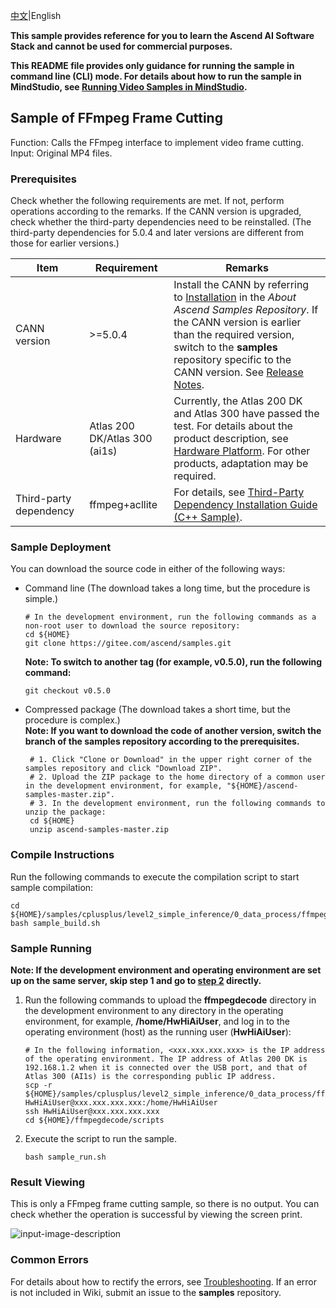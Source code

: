 [中文](README_CN.md)|English

**This sample provides reference for you to learn the Ascend AI Software Stack and cannot be used for commercial purposes.**

**This README file provides only guidance for running the sample in command line (CLI) mode. For details about how to run the sample in MindStudio, see [Running Video Samples in MindStudio](https://gitee.com/ascend/samples/wikis/Mindstudio%E8%BF%90%E8%A1%8C%E5%9B%BE%E7%89%87%E6%A0%B7%E4%BE%8B?sort_id=3164874).**

## Sample of FFmpeg Frame Cutting
Function: Calls the FFmpeg interface to implement video frame cutting.  
Input: Original MP4 files.  

### Prerequisites
Check whether the following requirements are met. If not, perform operations according to the remarks. If the CANN version is upgraded, check whether the third-party dependencies need to be reinstalled. (The third-party dependencies for 5.0.4 and later versions are different from those for earlier versions.)

| Item| Requirement| Remarks|
|---|---|---|
| CANN version| >=5.0.4 | Install the CANN by referring to [Installation](/README.md#installation) in the *About Ascend Samples Repository*. If the CANN version is earlier than the required version, switch to the **samples** repository specific to the CANN version. See [Release Notes](/README.md#release-notes).|
| Hardware| Atlas 200 DK/Atlas 300 (ai1s)  | Currently, the Atlas 200 DK and Atlas 300 have passed the test. For details about the product description, see [Hardware Platform](https://ascend.huawei.com/en/#/hardware/product). For other products, adaptation may be required.|
| Third-party dependency| ffmpeg+acllite | For details, see [Third-Party Dependency Installation Guide (C++ Sample)](../../environment/README.md).|

### Sample Deployment
You can download the source code in either of the following ways:  
  - Command line (The download takes a long time, but the procedure is simple.)
     ```    
     # In the development environment, run the following commands as a non-root user to download the source repository:   
     cd ${HOME}     
     git clone https://gitee.com/ascend/samples.git
     ```
     **Note: To switch to another tag (for example, v0.5.0), run the following command:**
     ```
     git checkout v0.5.0
     ```   
  - Compressed package (The download takes a short time, but the procedure is complex.)        
     **Note: If you want to download the code of another version, switch the branch of the samples repository according to the prerequisites.**  
     ``` 
      # 1. Click "Clone or Download" in the upper right corner of the samples repository and click "Download ZIP".   
      # 2. Upload the ZIP package to the home directory of a common user in the development environment, for example, "${HOME}/ascend-samples-master.zip".    
      # 3. In the development environment, run the following commands to unzip the package:    
      cd ${HOME}    
      unzip ascend-samples-master.zip
      ```

### Compile Instructions
Run the following commands to execute the compilation script to start sample compilation:  
```
cd ${HOME}/samples/cplusplus/level2_simple_inference/0_data_process/ffmpegdecode/scripts    
bash sample_build.sh
```

### Sample Running

**Note: If the development environment and operating environment are set up on the same server, skip step 1 and go to [step 2](#step_2) directly.**  

1. Run the following commands to upload the **ffmpegdecode** directory in the development environment to any directory in the operating environment, for example, **/home/HwHiAiUser**, and log in to the operating environment (host) as the running user (**HwHiAiUser**):
    ```
    # In the following information, <xxx.xxx.xxx.xxx> is the IP address of the operating environment. The IP address of Atlas 200 DK is 192.168.1.2 when it is connected over the USB port, and that of Atlas 300 (AI1s) is the corresponding public IP address.
    scp -r ${HOME}/samples/cplusplus/level2_simple_inference/0_data_process/ffmpegdecode HwHiAiUser@xxx.xxx.xxx.xxx:/home/HwHiAiUser    
    ssh HwHiAiUser@xxx.xxx.xxx.xxx     
    cd ${HOME}/ffmpegdecode/scripts
    ```

2. <a name="step_2"></a>Execute the script to run the sample.
    ```
    bash sample_run.sh
    ```

### Result Viewing

This is only a FFmpeg frame cutting sample, so there is no output. You can check whether the operation is successful by viewing the screen print.

![input-image-description](https://images.gitee.com/uploads/images/2021/1026/192147_13d8fb34_5400693.png)

### Common Errors
For details about how to rectify the errors, see [Troubleshooting](https://gitee.com/ascend/samples/wikis/%E5%B8%B8%E8%A7%81%E9%97%AE%E9%A2%98%E5%AE%9A%E4%BD%8D/%E4%BB%8B%E7%BB%8D). If an error is not included in Wiki, submit an issue to the **samples** repository.
